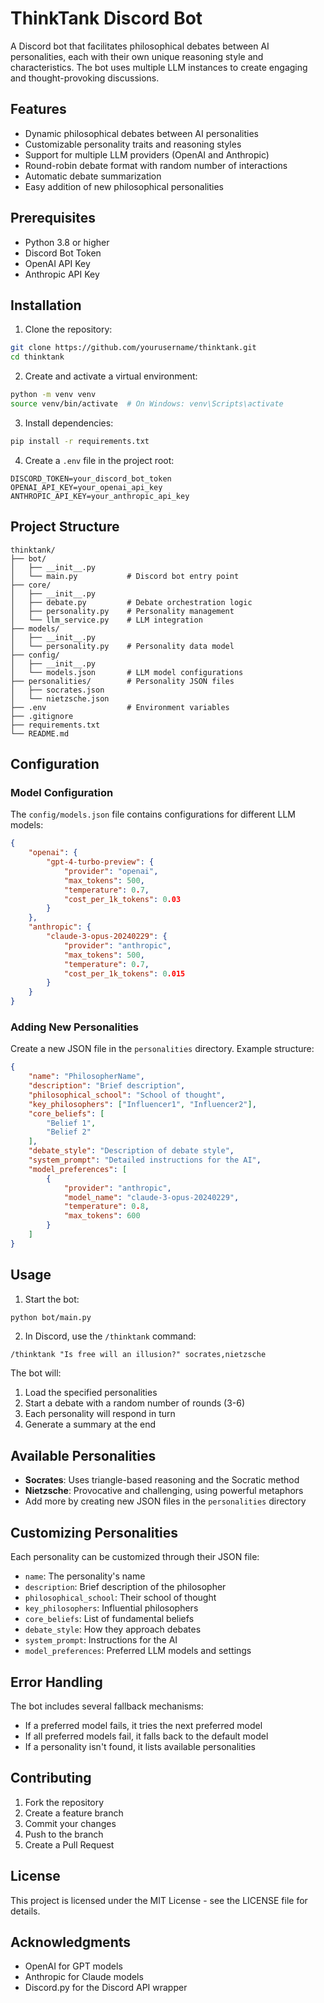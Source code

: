 # ThinkTank Discord Bot

A Discord bot that facilitates philosophical debates between AI personalities, each with their own unique reasoning style and characteristics. The bot uses multiple LLM instances to create engaging and thought-provoking discussions.

## Features

- Dynamic philosophical debates between AI personalities
- Customizable personality traits and reasoning styles
- Support for multiple LLM providers (OpenAI and Anthropic)
- Round-robin debate format with random number of interactions
- Automatic debate summarization
- Easy addition of new philosophical personalities

## Prerequisites

- Python 3.8 or higher
- Discord Bot Token
- OpenAI API Key
- Anthropic API Key

## Installation

1. Clone the repository:
```bash
git clone https://github.com/yourusername/thinktank.git
cd thinktank
```

2. Create and activate a virtual environment:
```bash
python -m venv venv
source venv/bin/activate  # On Windows: venv\Scripts\activate
```

3. Install dependencies:
```bash
pip install -r requirements.txt
```

4. Create a `.env` file in the project root:
```env
DISCORD_TOKEN=your_discord_bot_token
OPENAI_API_KEY=your_openai_api_key
ANTHROPIC_API_KEY=your_anthropic_api_key
```

## Project Structure

```
thinktank/
├── bot/
│   ├── __init__.py
│   └── main.py           # Discord bot entry point
├── core/
│   ├── __init__.py
│   ├── debate.py         # Debate orchestration logic
│   ├── personality.py    # Personality management
│   └── llm_service.py    # LLM integration
├── models/
│   ├── __init__.py
│   └── personality.py    # Personality data model
├── config/
│   ├── __init__.py
│   └── models.json       # LLM model configurations
├── personalities/        # Personality JSON files
│   ├── socrates.json
│   └── nietzsche.json
├── .env                  # Environment variables
├── .gitignore
├── requirements.txt
└── README.md
```

## Configuration

### Model Configuration

The `config/models.json` file contains configurations for different LLM models:

```json
{
    "openai": {
        "gpt-4-turbo-preview": {
            "provider": "openai",
            "max_tokens": 500,
            "temperature": 0.7,
            "cost_per_1k_tokens": 0.03
        }
    },
    "anthropic": {
        "claude-3-opus-20240229": {
            "provider": "anthropic",
            "max_tokens": 500,
            "temperature": 0.7,
            "cost_per_1k_tokens": 0.015
        }
    }
}
```

### Adding New Personalities

Create a new JSON file in the `personalities` directory. Example structure:

```json
{
    "name": "PhilosopherName",
    "description": "Brief description",
    "philosophical_school": "School of thought",
    "key_philosophers": ["Influencer1", "Influencer2"],
    "core_beliefs": [
        "Belief 1",
        "Belief 2"
    ],
    "debate_style": "Description of debate style",
    "system_prompt": "Detailed instructions for the AI",
    "model_preferences": [
        {
            "provider": "anthropic",
            "model_name": "claude-3-opus-20240229",
            "temperature": 0.8,
            "max_tokens": 600
        }
    ]
}
```

## Usage

1. Start the bot:
```bash
python bot/main.py
```

2. In Discord, use the `/thinktank` command:
```
/thinktank "Is free will an illusion?" socrates,nietzsche
```

The bot will:
1. Load the specified personalities
2. Start a debate with a random number of rounds (3-6)
3. Each personality will respond in turn
4. Generate a summary at the end

## Available Personalities

- **Socrates**: Uses triangle-based reasoning and the Socratic method
- **Nietzsche**: Provocative and challenging, using powerful metaphors
- Add more by creating new JSON files in the `personalities` directory

## Customizing Personalities

Each personality can be customized through their JSON file:

- `name`: The personality's name
- `description`: Brief description of the philosopher
- `philosophical_school`: Their school of thought
- `key_philosophers`: Influential philosophers
- `core_beliefs`: List of fundamental beliefs
- `debate_style`: How they approach debates
- `system_prompt`: Instructions for the AI
- `model_preferences`: Preferred LLM models and settings

## Error Handling

The bot includes several fallback mechanisms:
- If a preferred model fails, it tries the next preferred model
- If all preferred models fail, it falls back to the default model
- If a personality isn't found, it lists available personalities

## Contributing

1. Fork the repository
2. Create a feature branch
3. Commit your changes
4. Push to the branch
5. Create a Pull Request

## License

This project is licensed under the MIT License - see the LICENSE file for details.

## Acknowledgments

- OpenAI for GPT models
- Anthropic for Claude models
- Discord.py for the Discord API wrapper 